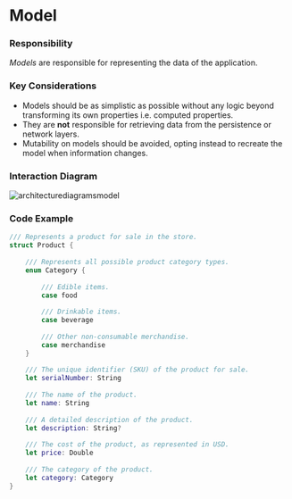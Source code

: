 # Model
### Responsibility
*Models* are responsible for representing the data of the application.

### Key Considerations
* Models should be as simplistic as possible without any logic beyond transforming its own properties i.e. computed properties.
* They are **not** responsible for retrieving data from the persistence or network layers. 
* Mutability on models should be avoided, opting instead to recreate the model when information changes.

### Interaction Diagram
![architecturediagramsmodel](https://user-images.githubusercontent.com/16432044/41422895-ecc46a86-6fc7-11e8-8719-ff2d0134f47d.png)

### Code Example

```swift
/// Represents a product for sale in the store.
struct Product {
    
    /// Represents all possible product category types.
    enum Category {
        
        /// Edible items.
        case food
        
        /// Drinkable items.
        case beverage
        
        /// Other non-consumable merchandise.
        case merchandise
    }
    
    /// The unique identifier (SKU) of the product for sale.
    let serialNumber: String
    
    /// The name of the product.
    let name: String
    
    /// A detailed description of the product.
    let description: String?
    
    /// The cost of the product, as represented in USD.
    let price: Double
    
    /// The category of the product.
    let category: Category
}
```
